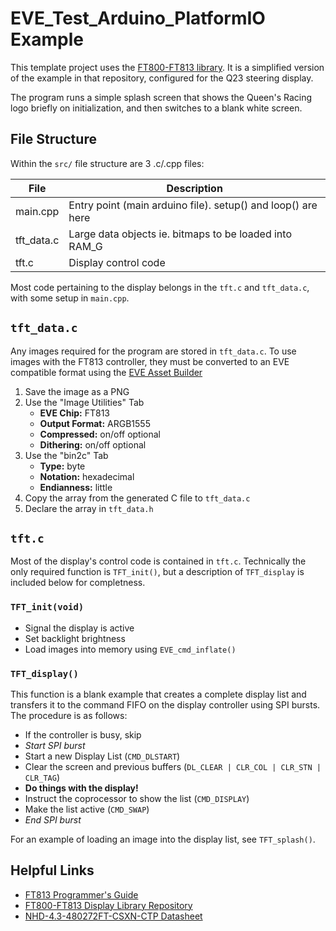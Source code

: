 # EVE_Test_Arduino_PlatformIO Example

This template project uses the [FT800-FT813 library](https://github.com/RudolphRiedel/FT800-FT813/). It is a simplified version of the example in that repository, configured for the Q23 steering display.

The program runs a simple splash screen that shows the Queen's Racing logo briefly on initialization, and then switches to a blank white screen.

## File Structure

Within the `src/` file structure are 3 .c/.cpp files:

| File       | Description                                                  |
|------------|--------------------------------------------------------------|
| main.cpp   | Entry point (main arduino file). setup() and loop() are here |
| tft_data.c | Large data objects ie. bitmaps to be loaded into RAM_G       |
| tft.c      | Display control code                                         |

Most code pertaining to the display belongs in the `tft.c` and `tft_data.c`, with some setup in `main.cpp`. 

## `tft_data.c`
Any images required for the program are stored in `tft_data.c`. To use images with the FT813 controller, they must be converted to an EVE compatible format using the [EVE Asset Builder](https://brtchip.com/toolchains/)
1. Save the image as a PNG
2. Use the "Image Utilities" Tab
    - __EVE Chip:__ FT813
    - __Output Format:__ ARGB1555
    - __Compressed:__ on/off optional
    - __Dithering:__ on/off optional 
3. Use the "bin2c" Tab
    - __Type:__ byte
    - __Notation:__ hexadecimal
    - __Endianness:__ little
4. Copy the array from the generated C file to `tft_data.c`
5. Declare the array in `tft_data.h` 

## `tft.c`
Most of the display's control code is contained in `tft.c`. Technically the only required function is `TFT_init()`, but a description of `TFT_display` is included below for completness. 

### `TFT_init(void)`
* Signal the display is active 
* Set backlight brightness
* Load images into memory using `EVE_cmd_inflate()`

### `TFT_display()`
This function is a blank example that creates a complete display list and transfers it to the command FIFO on the display controller using SPI bursts. The procedure is as follows: 
* If the controller is busy, skip
* *Start SPI burst*
* Start a new Display List (`CMD_DLSTART`)
* Clear the screen and previous buffers (`DL_CLEAR | CLR_COL | CLR_STN | CLR_TAG`)
* __Do things with the display!__ 
* Instruct the coprocessor to show the list (`CMD_DISPLAY`) 
* Make the list active (`CMD_SWAP`)
* *End SPI burst* 

For an example of loading an image into the display list, see `TFT_splash()`.

## Helpful Links
* [FT813 Programmer's Guide](https://www.ftdichip.com/Support/Documents/ProgramGuides/FT81X_Series_Programmer_Guide.pdf)
* [FT800-FT813 Display Library Repository](https://github.com/RudolphRiedel/FT800-FT813/)
* [NHD-4.3-480272FT-CSXN-CTP Datasheet](https://www.ftdichip.com/Support/Documents/ProgramGuides/FT81X_Series_Programmer_Guide.pdf)

